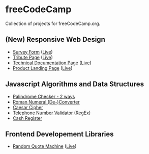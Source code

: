 # freeCodeCamp

Collection of projects for freeCodeCamp.org.

## (New) Responsive Web Design

- [Survey Form](https://github.com/GabrielMontplaisir/freeCodeCamp/tree/main/survey-form) ([Live](https://gabrielmontplaisir.com/freeCodeCamp/survey-form))
- [Tribute Page](https://github.com/GabrielMontplaisir/freeCodeCamp/tree/main/tribute-page) ([Live](https://gabrielmontplaisir.com/freeCodeCamp/tribute-page))
- [Technical Documentation Page](https://github.com/GabrielMontplaisir/freeCodeCamp/tree/main/tech-docs-page) ([Live](https://gabrielmontplaisir.com/freeCodeCamp/tech-docs-page))
- [Product Landing Page](https://github.com/GabrielMontplaisir/freeCodeCamp/tree/main/product-landing-page) ([Live](https://gabrielmontplaisir.com/freeCodeCamp/product-landing-page))

## Javascript Algorithms and Data Structures

- [Palindrome Checker - 2 ways](https://github.com/GabrielMontplaisir/freeCodeCamp/blob/main/javascript/palindrome-checker.js)
- [Roman Numeral (De-)Converter](https://github.com/GabrielMontplaisir/freeCodeCamp/blob/main/javascript/roman-numeral-converter.js)
- [Caesar Cipher](https://github.com/GabrielMontplaisir/freeCodeCamp/blob/main/javascript/caesar-cipher.js)
- [Telephone Number Validator (RegEx)](https://github.com/GabrielMontplaisir/freeCodeCamp/blob/main/javascript/telephone-number-validator.js)
- [Cash Register](https://github.com/GabrielMontplaisir/freeCodeCamp/blob/main/javascript/cash-register.js)

## Frontend Developement Libraries

- [Random Quote Machine](https://github.com/GabrielMontplaisir/freeCodeCamp/tree/main/random-quote-machine) ([Live](https://gabrielmontplaisir.com/freeCodeCamp/random-quote-machine))
